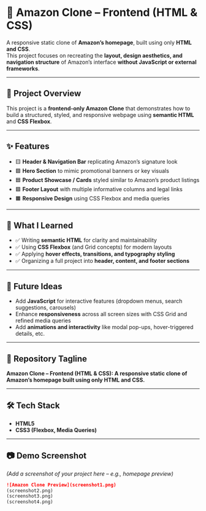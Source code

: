 # 📌 Amazon Clone – Frontend (HTML & CSS)

A responsive static clone of **Amazon’s homepage**, built using only **HTML and CSS**.  
This project focuses on recreating the **layout, design aesthetics, and navigation structure** of Amazon’s interface **without JavaScript or external frameworks**.  

---

## 🚀 Project Overview
This project is a **frontend-only Amazon Clone** that demonstrates how to build a structured, styled, and responsive webpage using **semantic HTML** and **CSS Flexbox**.  

---

## ✨ Features
- 🟨 **Header & Navigation Bar** replicating Amazon’s signature look  
- 🟩 **Hero Section** to mimic promotional banners or key visuals  
- 🟦 **Product Showcase / Cards** styled similar to Amazon’s product listings  
- 🟪 **Footer Layout** with multiple informative columns and legal links  
- 🟧 **Responsive Design** using CSS Flexbox and media queries  

---

## 📖 What I Learned
- ✅ Writing **semantic HTML** for clarity and maintainability  
- ✅ Using **CSS Flexbox** (and Grid concepts) for modern layouts  
- ✅ Applying **hover effects, transitions, and typography styling**  
- ✅ Organizing a full project into **header, content, and footer sections**  

---

## 🔮 Future Ideas
- Add **JavaScript** for interactive features (dropdown menus, search suggestions, carousels)  
- Enhance **responsiveness** across all screen sizes with CSS Grid and refined media queries  
- Add **animations and interactivity** like modal pop-ups, hover-triggered details, etc.  

---

## 📌 Repository Tagline
**Amazon Clone – Frontend (HTML & CSS): A responsive static clone of Amazon’s homepage built using only HTML and CSS.**

---

## 🛠️ Tech Stack
- **HTML5**  
- **CSS3 (Flexbox, Media Queries)**  

---

## 📷 Demo Screenshot
*(Add a screenshot of your project here – e.g., homepage preview)*  

```md
![Amazon Clone Preview](screenshot1.png)
(screenshot2.png)
(screenshot3.png)
(screenshot4.png)
